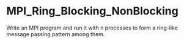 # MPI_Ring_Blocking_NonBlocking
Write an MPI program and run it with n processes to form a ring-like message passing pattern among them.
